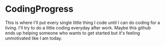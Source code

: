 # CodingProgress

This is where I'll put every single little thing I code until I can do coding for a living.
I'll try to do a little coding everyday after work. 
Maybe this github ends up helping someone who wants to get started but it's feeling unmotivated like I am today.
